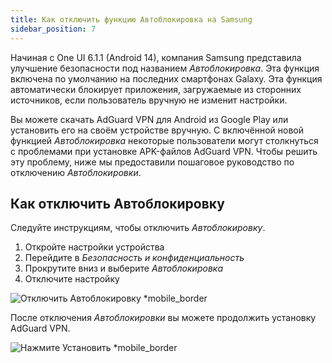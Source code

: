 ```yaml
---
title: Как отключить функцию Автоблокировка на Samsung
sidebar_position: 7
---
```


Начиная с One UI 6.1.1 (Android 14), компания Samsung представила улучшение безопасности под названием _Автоблокировка_. Эта функция включена по умолчанию на последних смартфонах Galaxy. Эта функция автоматически блокирует приложения, загружаемые из сторонних источников, если пользователь вручную не изменит настройки.

Вы можете скачать AdGuard VPN для Android из Google Play или установить его на своём устройстве вручную. С включённой новой функцией _Автоблокировка_ некоторые пользователи могут столкнуться с проблемами при установке APK-файлов AdGuard VPN. Чтобы решить эту проблему, ниже мы предоставили пошаговое руководство по отключению _Автоблокировки_.

## Как отключить Автоблокировку

Следуйте инструкциям, чтобы отключить _Автоблокировку_.

1. Откройте настройки устройства
2. Перейдите в _Безопасность и конфиденциальность_
3. Прокрутите вниз и выберите _Автоблокировка_
4. Отключите настройку

![Отключить Автоблокировку \*mobile_border](https://cdn.adguard-vpn.com/content/kb/ad_blocker/android/solving_problems/auto-blocker/auto_blocker_en.png)

После отключения _Автоблокировки_ вы можете продолжить установку AdGuard VPN.

![Нажмите Установить \*mobile_border](https://cdn.adguard-vpn.com/content/kb/vpn/android/install_en.png)
